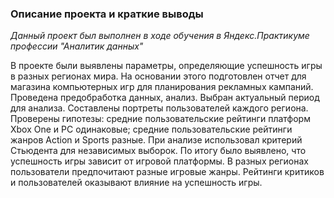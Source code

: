 ### Описание проекта и краткие выводы

*Данный проект был выполнен в ходе обучения в Яндекс.Практикуме профессии "Аналитик данных"*

В проекте были выявлены параметры, определяющие успешность игры в разных регионах мира. На основании этого подготовлен отчет для магазина компьютерных игр для планирования рекламных кампаний. Проведена предобработка данных, анализ. Выбран актуальный период для анализа. Составлены портреты пользователей каждого региона. Проверены гипотезы: средние пользовательские рейтинги платформ Xbox One и PC одинаковые; средние пользовательские рейтинги жанров Action и Sports разные. При анализе использовал критерий Стьюдента для независимых выборок.
По итогу было выявлено, что успешность игры зависит от игровой платформы. В разных регионах пользователи предпочитают разные игровые жанры. Рейтинги критиков и пользователей оказывают влияние на успешность игры.
